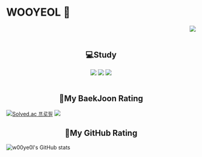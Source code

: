 <h1> WOOYEOL 👋 </h1>

<a href="https://hits.seeyoufarm.com"><img src="https://hits.seeyoufarm.com/api/count/incr/badge.svg?url=https%3A%2F%2Fgithub.com%2Fw00ye0l&count_bg=%23CACACA&title_bg=%23C27CFF&icon=googlefit.svg&icon_color=%23AE00FF&title=VISITOR&edge_flat=true" align="right"/></a>

<br><br>

<h2 style="text-align:center">💻Study</h2>
    
<div style="text-align:center">    
  <img src="https://img.shields.io/badge/HTML5-red?style=flat-square&logo=html5&logoColor=white"/>
  <img src="https://img.shields.io/badge/CSS-orange?style=flat-square&logo=css3&logoColor=white"/>
  <img src="https://img.shields.io/badge/JAVASCRIPT-yellow?style=flat-square&logo=javascript&logoColor=white"/>
</div>

<br>

<h2 style="text-align:center">🚀My BaekJoon Rating</h2>

<div>

  [![Solved.ac 프로필](http://mazassumnida.wtf/api/v2/generate_badge?boj=lwyeol)](https://solved.ac/lwyeol)
  <img src="http://mazandi.herokuapp.com/api?handle=lwyeol&theme=dark"/>
  
</div>


<h2 style="text-align:center">🚀My GitHub Rating</h2>

![w00ye0l's GitHub stats](https://github-readme-stats.vercel.app/api?username=w00ye0l&count_private=true)
